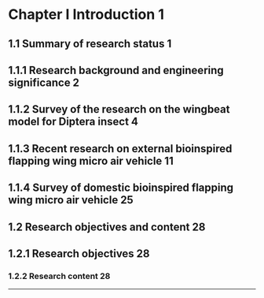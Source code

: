 ﻿# Chapter I Introduction								1

## 1.1 Summary of research status							1

## 1.1.1 Research background and engineering significance				2

## 1.1.2 Survey of the research on the wingbeat model for Diptera insect		4

## 1.1.3 Recent research on external bioinspired flapping wing micro air vehicle	11

## 1.1.4 Survey of domestic bioinspired flapping wing micro air vehicle			25

## 1.2 Research objectives and content							28

## 1.2.1 Research objectives								28

### 1.2.2 Research content								28
--------------------------------------------------------------------------------------------------------- 
